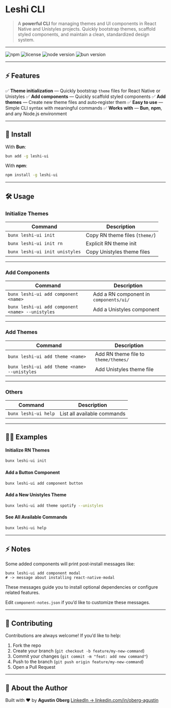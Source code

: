 # Leshi CLI

> A **powerful CLI** for managing themes and UI components in React Native and Unistyles projects. Quickly bootstrap themes, scaffold styled components, and maintain a clean, standardized design system.

---

![npm](https://img.shields.io/npm/v/leshi-ui?color=%2332C037&label=npm) ![license](https://img.shields.io/badge/license-MIT-blue) ![node version](https://img.shields.io/badge/node-%3E%3D18.0.0-brightgreen) ![bun version](https://img.shields.io/badge/bun-%3E%3D1.0.0-orange)

---

## ⚡️ Features

✅ **Theme initialization** — Quickly bootstrap `theme` files for React Native or Unistyles
✅ **Add components** — Quickly scaffold styled components
✅ **Add themes** — Create new theme files and auto‑register them
✅ **Easy to use** — Simple CLI syntax with meaningful commands
✅ **Works with** — **Bun**, **npm**, and any Node.js environment

---

## 🚀 Install

With **Bun**:

```bash
bun add -g leshi-ui
```

With **npm**:

```bash
npm install -g leshi-ui
```

---

## 🛠️ Usage

### Initialize Themes

| Command                        | Description                    |
| ------------------------------ | ------------------------------ |
| `bunx leshi-ui init`           | Copy RN theme files (`theme/`) |
| `bunx leshi-ui init rn`        | Explicit RN theme init         |
| `bunx leshi-ui init unistyles` | Copy Unistyles theme files     |

---

### Add Components

| Command                                          | Description                            |
| ------------------------------------------------ | -------------------------------------- |
| `bunx leshi-ui add component <name>`             | Add a RN component in `components/ui/` |
| `bunx leshi-ui add component <name> --unistyles` | Add a Unistyles component              |

---

### Add Themes

| Command                                      | Description                          |
| -------------------------------------------- | ------------------------------------ |
| `bunx leshi-ui add theme <name>`             | Add RN theme file to `theme/themes/` |
| `bunx leshi-ui add theme <name> --unistyles` | Add Unistyles theme file             |

---

### Others

| Command              | Description                 |
| -------------------- | --------------------------- |
| `bunx leshi-ui help` | List all available commands |

---

## 🧑‍💻 Examples

#### Initialize RN Themes

```bash
bunx leshi-ui init
```

#### Add a Button Component

```bash
bunx leshi-ui add component button
```

#### Add a New Unistyles Theme

```bash
bunx leshi-ui add theme spotify --unistyles
```

#### See All Available Commands

```bash
bunx leshi-ui help
```

---

## ⚡️ Notes

Some added components will print post‑install messages like:

```
bunx leshi-ui add component modal
# -> message about installing react-native-modal
```

These messages guide you to install optional dependencies or configure related features.

Edit `component-notes.json` if you’d like to customize these messages.

---

## 👥 Contributing

Contributions are always welcome!
If you’d like to help:

1. Fork the repo
2. Create your branch (`git checkout -b feature/my-new-command`)
3. Commit your changes (`git commit -m "feat: add new command"`)
4. Push to the branch (`git push origin feature/my-new-command`)
5. Open a Pull Request

---

## 👤 About the Author

Built with ❤️ by **Agustin Oberg**
[LinkedIn → linkedin.com/in/oberg-agustin](https://www.linkedin.com/in/oberg-agustin)
